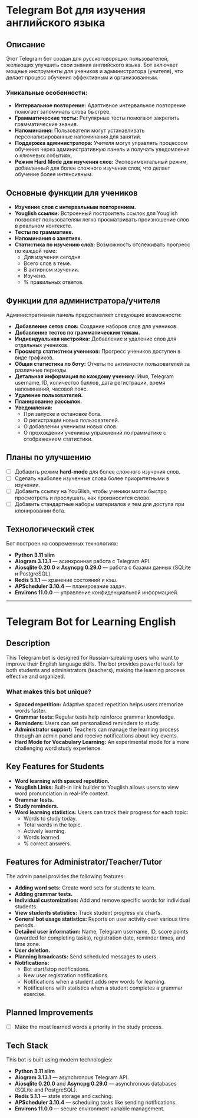 # Telegram Bot для изучения английского языка

## Описание
Этот Telegram бот создан для русскоговорящих пользователей, желающих улучшить свои знания английского языка. Бот включает мощные инструменты для учеников и администратора (учителя), что делает процесс обучения эффективным и организованным.

### Уникальные особенности:
- **Интервальное повторение:** Адаптивное интервальное повторение помогает запоминать слова быстрее.
- **Грамматические тесты:** Регулярные тесты помогают закрепить грамматические знания.
- **Напоминания:** Пользователи могут устанавливать персонализированные напоминания для занятий.
- **Поддержка администратора:** Учителя могут управлять процессом обучения через административную панель и получать уведомления о ключевых событиях.
- **Режим Hard Mode для изучения слов:** Экспериментальный режим, добавленный для более сложного изучения слов, что делает обучение более интенсивным.

## Основные функции для учеников
- **Изучение слов с интервальным повторением.**
- **Youglish ссылки:** Встроенный построитель ссылок для Youglish позволяет пользователям легко просматривать произношение слов в реальном контексте.
- **Тесты по грамматике.**
- **Напоминания о занятиях.**
- **Статистика по изучению слов:** Возможность отслеживать прогресс по каждой теме:
  - Для изучения сегодня.
  - Всего слов в теме.
  - В активном изучении.
  - Изучено.
  - % правильных ответов.

## Функции для администратора/учителя
Административная панель предоставляет следующие возможности:
- **Добавление сетов слов:** Создание наборов слов для учеников.
- **Добавление тестов по грамматическим темам.**
- **Индивидуальная настройка:** Добавление и удаление слов для отдельных учеников.
- **Просмотр статистики учеников:** Прогресс учеников доступен в виде графиков.
- **Общая статистика по боту:** Отчеты по активности пользователей за различные периоды.
- **Детальная информация по каждому ученику:** Имя, Telegram username, ID, количество баллов, дата регистрации, время напоминаний, часовой пояс.
- **Удаление пользователей.**
- **Планирование рассылок.**
- **Уведомления:**
  - При запуске и остановке бота.
  - О регистрации новых пользователей.
  - О добавлении учеником новых слов.
  - О прохождении учеником упражнений по грамматике с отображением статистики.

## Планы по улучшению
- [ ] Добавить режим **hard-mode** для более сложного изучения слов.
- [ ] Сделать наиболее изученные слова более приоритетными в изучении.
- [ ] Добавить ссылку на YouGlish, чтобы ученики могли быстро просмотреть и прослушать, как произносится слово.
- [ ] Добавить стандартные наборы материалов и тем для доступа при клонировании бота.

## Технологический стек
Бот построен на современных технологиях:
- **Python 3.11 slim**
- **Aiogram 3.13.1** — асинхронная работа с Telegram API.
- **Aiosqlite 0.20.0** и **Asyncpg 0.29.0** — работа с базами данных (SQLite и PostgreSQL).
- **Redis 5.1.1** — хранение состояний и кэш.
- **APScheduler 3.10.4** — планирование задач.
- **Environs 11.0.0** — управление конфиденциальной информацией.

---

  # Telegram Bot for Learning English

## Description
This Telegram bot is designed for Russian-speaking users who want to improve their English language skills. The bot provides powerful tools for both students and administrators (teachers), making the learning process effective and organized.

### What makes this bot unique?
- **Spaced repetition:** Adaptive spaced repetition helps users memorize words faster.
- **Grammar tests:** Regular tests help reinforce grammar knowledge.
- **Reminders:** Users can set personalized reminders to study.
- **Administrator support:** Teachers can manage the learning process through an admin panel and receive notifications about key events.
- **Hard Mode for Vocabulary Learning:** An experimental mode for a more challenging word study experience.

## Key Features for Students
- **Word learning with spaced repetition.**
- **Youglish Links:** Built-in link builder to Youglish allows users to view word pronunciation in real-life context.
- **Grammar tests.**
- **Study reminders.**
- **Word learning statistics:** Users can track their progress for each topic:
  - Words to study today.
  - Total words in the topic.
  - Actively learning.
  - Words learned.
  - % correct answers.
  

## Features for Administrator/Teacher/Tutor
The admin panel provides the following features:
- **Adding word sets:** Create word sets for students to learn.
- **Adding grammar tests.**
- **Individual customization:** Add and remove specific words for individual students.
- **View students statistics:** Track student progress via charts.
- **General bot usage statistics:** Reports on user activity over various time periods.
- **Detailed user information:** Name, Telegram username, ID, score points (awarded for completing tasks), registration date, reminder times, and time zone.
- **User deletion.**
- **Planning broadcasts:** Send scheduled messages to users.
- **Notifications:**
  - Bot start/stop notifications.
  - New user registration notifications.
  - Notifications when a student adds new words for learning.
  - Notifications with statistics when a student completes a grammar exercise.

## Planned Improvements
- [ ] Make the most learned words a priority in the study process.

## Tech Stack
This bot is built using modern technologies:
- **Python 3.11 slim**
- **Aiogram 3.13.1** — asynchronous Telegram API.
- **Aiosqlite 0.20.0** and **Asyncpg 0.29.0** — asynchronous databases (SQLite and PostgreSQL).
- **Redis 5.1.1** — state storage and caching.
- **APScheduler 3.10.4** — scheduling tasks like sending notifications.
- **Environs 11.0.0** — secure environment variable management.
